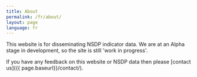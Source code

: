 ```yaml
---
title: About
permalink: /fr/about/
layout: page
language: fr
---
```


This website is for disseminating NSDP indicator data. We are at an Alpha stage in development, so the site is still 'work in progress'.

If you have any feedback on this website or NSDP data then please [contact us]({{ page.baseurl}}/contact/).
